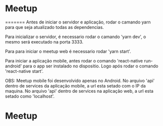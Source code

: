 # Meetup

=======
Antes de iniciar o servidor e aplicação, rodar o camando yarn para que seja atualizado todas as dependencias.

Para inicializar o servidor, é necessario rodar o camando 'yarn dev', o mesmo será executado na porta 3333.

Para para iniciar o meetup web é necessario rodar 'yarn start'.

Para iniciar a aplicação mobile, antes rodar o comando 'react-native run-android' para o app ser instalado no dispositio. Logo após rodar o comando 'react-native start'.

OBS: Meetup mobile foi desenvolvido apenas no Android. No arquivo 'api' dentro de services da aplicação mobile, a url esta setado com o IP da maquina. No arquivo 'api' dentro de services na aplicação web, a url esta setado como 'localhost'.

# Meetup
